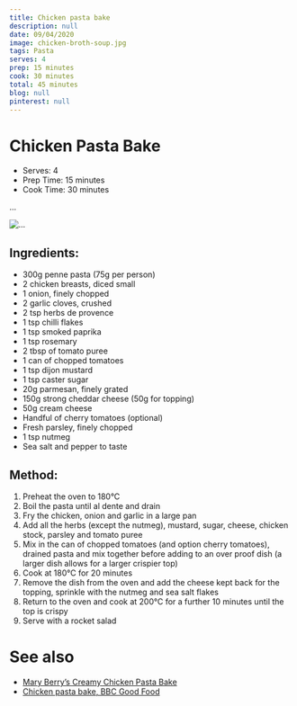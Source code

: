 ```yaml
---
title: Chicken pasta bake
description: null
date: 09/04/2020
image: chicken-broth-soup.jpg
tags: Pasta
serves: 4
prep: 15 minutes
cook: 30 minutes
total: 45 minutes
blog: null
pinterest: null
---
```


# Chicken Pasta Bake

* Serves: 4
* Prep Time: 15 minutes
* Cook Time: 30 minutes

...

![...](../images/chicken-pasta-bake.jpg)

## Ingredients:
* 300g penne pasta (75g per person)
* 2 chicken breasts, diced small
* 1 onion, finely chopped
* 2 garlic cloves, crushed
* 2 tsp herbs de provence
* 1 tsp chilli flakes
* 1 tsp smoked paprika
* 1 tsp rosemary
* 2 tbsp of tomato puree
* 1 can of chopped tomatoes
* 1 tsp dijon mustard
* 1 tsp caster sugar
* 20g parmesan, finely grated
* 150g strong cheddar cheese (50g for topping)
* 50g cream cheese
* Handful of cherry tomatoes (optional)
* Fresh parsley, finely chopped
* 1 tsp nutmeg
* Sea salt and pepper to taste

## Method:
1. Preheat the oven to 180°C
2. Boil the pasta until al dente and drain
3. Fry the chicken, onion and garlic in a large pan
4. Add all the herbs (except the nutmeg), mustard, sugar, cheese, chicken stock, parsley and tomato puree
5. Mix in the can of chopped tomatoes (and option cherry tomatoes), 
drained pasta and mix together before adding to an over proof dish (a larger dish allows for a larger crispier top)
6. Cook at 180°C for 20 minutes
7. Remove the dish from the oven and add the cheese kept back for the topping, sprinkle with the nutmeg and sea salt flakes
8. Return to the oven and cook at 200°C for a further 10 minutes until the top is crispy
9. Serve with a rocket salad

# See also
* [Mary Berry’s Creamy Chicken Pasta Bake](https://www.mygorgeousrecipes.com/chicken-pasta-bake/)
* [Chicken pasta bake, BBC Good Food](https://www.bbcgoodfood.com/recipes/chicken-pasta-bake)
